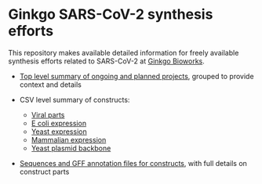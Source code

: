 # Ginkgo SARS-CoV-2 synthesis efforts

This repository makes available detailed information for
freely available synthesis efforts related to SARS-CoV-2 at 
[Ginkgo Bioworks](https://www.ginkgobioworks.com/).

- [Top level summary of ongoing and planned projects](./summary/ginkgo-covid-summary.csv),
  grouped to provide context and details

- CSV level summary of constructs:
  - [Viral parts](./summary/ginkgo-covid-viral-parts.csv)
  - [E coli expression](./summary/ginkgo-covid-e-coli-expression.csv)
  - [Yeast expression](./summary/ginkgo-covid-yeast-expression.csv)
  - [Mammalian expression](./summary/ginkgo-covid-mammalian-expression.csv)
  - [Yeast plasmid backbone](./summary/ginkgo-covid-yeast-backbone.csv)

- [Sequences and GFF annotation files for constructs](./sequences), with full
  details on construct parts
